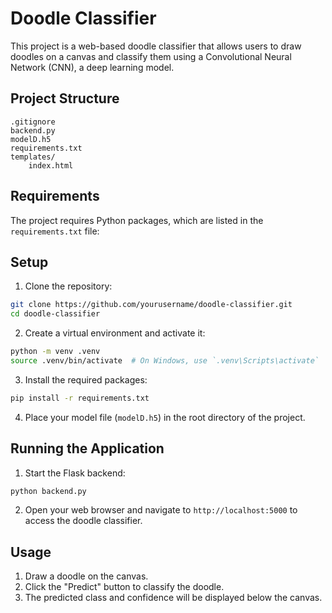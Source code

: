 # Doodle Classifier

This project is a web-based doodle classifier that allows users to draw doodles on a canvas and classify them using a Convolutional Neural Network (CNN), a deep learning model.

## Project Structure

```
.gitignore
backend.py
modelD.h5
requirements.txt
templates/
    index.html
```

## Requirements

The project requires Python packages, which are listed in the `requirements.txt` file:

## Setup

1. Clone the repository:

```sh
git clone https://github.com/yourusername/doodle-classifier.git
cd doodle-classifier
```

2. Create a virtual environment and activate it:

```sh
python -m venv .venv
source .venv/bin/activate  # On Windows, use `.venv\Scripts\activate`
```

3. Install the required packages:

```sh
pip install -r requirements.txt
```

4. Place your model file (`modelD.h5`) in the root directory of the project.

## Running the Application

1. Start the Flask backend:

```sh
python backend.py
```

2. Open your web browser and navigate to `http://localhost:5000` to access the doodle classifier.

## Usage

1. Draw a doodle on the canvas.
2. Click the "Predict" button to classify the doodle.
3. The predicted class and confidence will be displayed below the canvas.
